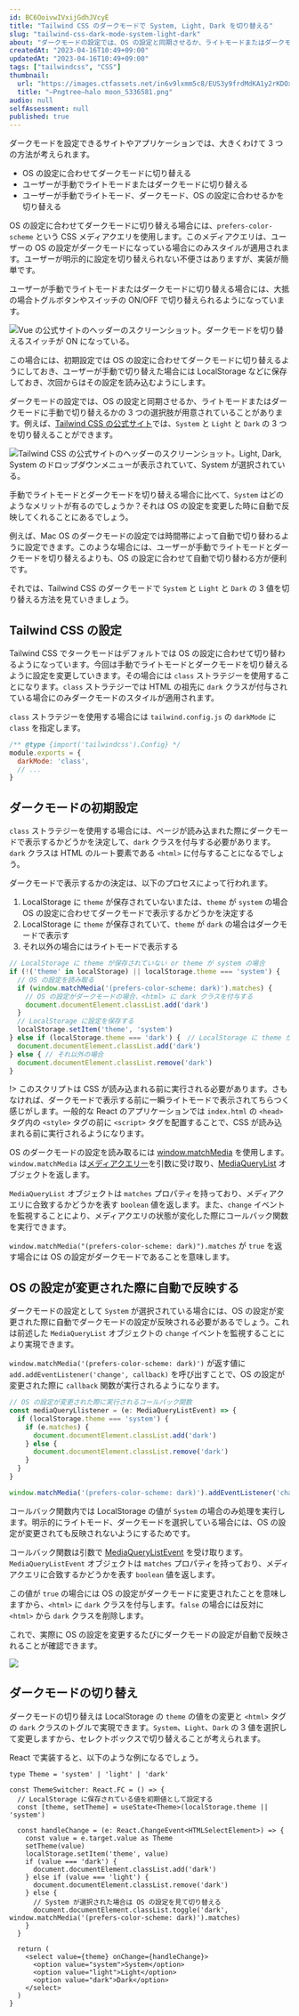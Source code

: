 ```yaml
---
id: BC6OoivwIVxijGdhJVcyE
title: "Tailwind CSS のダークモードで System, Light, Dark を切り替える"
slug: "tailwind-css-dark-mode-system-light-dark"
about: "ダークモードの設定では、OS の設定と同期させるか、ライトモードまたはダークモードに手動で切り替えるかの 3 つの選択肢が用意されていることがあります。手動でライトモードとダークモードを切り替える場合に比べて、OS の設定を自動で反映できるメリットがあります。"
createdAt: "2023-04-16T10:49+09:00"
updatedAt: "2023-04-16T10:49+09:00"
tags: ["tailwindcss", "CSS"]
thumbnail:
  url: "https://images.ctfassets.net/in6v9lxmm5c8/EUS3y9frdMdKA1y2rKDOx/e9502a9256e63fd899d6bdeb849589f6/_Pngtree_halo_moon_5336581.png"
  title: "—Pngtree—halo moon_5336581.png"
audio: null
selfAssessment: null
published: true
---
```

ダークモードを設定できるサイトやアプリケーションでは、大きくわけて 3 つの方法が考えられます。

- OS の設定に合わせてダークモードに切り替える
- ユーザーが手動でライトモードまたはダークモードに切り替える
- ユーザーが手動でライトモード、ダークモード、OS の設定に合わせるかを切り替える

OS の設定に合わせてダークモードに切り替える場合には、`prefers-color-scheme` という CSS メディアクエリを使用します。このメディアクエリは、ユーザーの OS の設定がダークモードになっている場合にのみスタイルが適用されます。ユーザーが明示的に設定を切り替えられない不便さはありますが、実装が簡単です。

ユーザーが手動でライトモードまたはダークモードに切り替える場合には、大抵の場合トグルボタンやスイッチの ON/OFF で切り替えられるようになっています。

![Vue の公式サイトのヘッダーのスクリーンショット。ダークモードを切り替えるスイッチが ON になっている。](https://images.ctfassets.net/in6v9lxmm5c8/j0amyv8MN01Q3sQBb8pwJ/1433c15a37ff700b6c6d385ee9183a3e/__________2023-04-16_11.09.26.png)

この場合には、初期設定では OS の設定に合わせてダークモードに切り替えるようにしておき、ユーザーが手動で切り替えた場合には LocalStorage などに保存しておき、次回からはその設定を読み込むようにします。

ダークモードの設定では、OS の設定と同期させるか、ライトモードまたはダークモードに手動で切り替えるかの 3 つの選択肢が用意されていることがあります。例えば、[Tailwind CSS の公式サイト](https://tailwindcss.com/)では、`System` と `Light` と `Dark` の 3 つを切り替えることができます。

![Tailwind CSS の公式サイトのヘッダーのスクリーンショット。Light, Dark, System のドロップダウンメニューが表示されていて、System が選択されている。](https://images.ctfassets.net/in6v9lxmm5c8/4cktg9VGoZN7mXgeSZAVil/eca4cfb254f16f64d710466687be0179/__________2023-04-16_10.54.50.png)

手動でライトモードとダークモードを切り替える場合に比べて、`System` はどのようなメリットが有るのでしょうか？それは OS の設定を変更した時に自動で反映してくれることにあるでしょう。

例えば、Mac OS のダークモードの設定では時間帯によって自動で切り替わるように設定できます。このような場合には、ユーザーが手動でライトモードとダークモードを切り替えるよりも、OS の設定に合わせて自動で切り替わる方が便利です。

それでは、Tailwind CSS のダークモードで `System` と `Light` と `Dark` の 3 値を切り替える方法を見ていきましょう。

## Tailwind CSS の設定

Tailwind CSS でタークモードはデフォルトでは OS の設定に合わせて切り替わるようになっています。今回は手動でライトモードとダークモードを切り替えるように設定を変更していきます。その場合には `class` ストラテジーを使用することになります。`class` ストラテジーでは HTML の祖先に `dark` クラスが付与されている場合にのみダークモードのスタイルが適用されます。

`class` ストラテジーを使用する場合には `tailwind.config.js` の `darkMode` に `class` を指定します。

```js:tailwind.config.js
/** @type {import('tailwindcss').Config} */
module.exports = {
  darkMode: 'class',
  // ...
}
```

## ダークモードの初期設定

`class` ストラテジーを使用する場合には、ページが読み込まれた際にダークモードで表示するかどうかを決定して、`dark` クラスを付与する必要があります。`dark` クラスは HTML のルート要素である `<html>` に付与することになるでしょう。

ダークモードで表示するかの決定は、以下のプロセスによって行われます。

1. LocalStorage に `theme` が保存されていないまたは、`theme` が `system` の場合 OS の設定に合わせてダークモードで表示するかどうかを決定する
2. LocalStorage に `theme` が保存されていて、`theme` が `dark` の場合はダークモードで表示す
3. それ以外の場合にはライトモードで表示する

```js
// LocalStorage に theme が保存されていない or theme が system の場合
if (!('theme' in localStorage) || localStorage.theme === 'system') {
  // OS の設定を読み取る
  if (window.matchMedia('(prefers-color-scheme: dark)').matches) {
    // OS の設定がダークモードの場合、<html> に dark クラスを付与する
    document.documentElement.classList.add('dark')
  }
  // LocalStorage に設定を保存する
  localStorage.setItem('theme', 'system')
} else if (localStorage.theme === 'dark') {　// LocalStorage に theme が保存されていて、theme が dark の場合
  document.documentElement.classList.add('dark')
} else { // それ以外の場合
  document.documentElement.classList.remove('dark')
}
```

!> このスクリプトは CSS が読み込まれる前に実行される必要があります。さもなければ、ダークモードで表示する前に一瞬ライトモードで表示されてちらつく感じがします。一般的な React のアプリケーションでは `index.html` の `<head>` タグ内の `<style>` タグの前に `<script>` タグを配置することで、CSS が読み込まれる前に実行されるようになります。

OS のダークモードの設定を読み取るには [window.matchMedia](https://developer.mozilla.org/ja/docs/Web/API/Window/matchMedia) を使用します。`window.matchMedia` は[メディアクエリー](https://developer.mozilla.org/ja/docs/Web/CSS/Media_Queries)を引数に受け取り、[MediaQueryList](https://developer.mozilla.org/en-US/docs/Web/API/MediaQueryList) オブジェクトを返します。

`MediaQueryList` オブジェクトは `matches` プロパティを持っており、メディアクエリに合致するかどうかを表す `boolean` 値を返します。また、`change` イベントを監視することにより、メディアクエリの状態が変化した際にコールバック関数を実行できます。

`window.matchMedia("(prefers-color-scheme: dark)").matches` が `true` を返す場合には OS の設定がダークモードであることを意味します。

## OS の設定が変更された際に自動で反映する

ダークモードの設定として `System` が選択されている場合には、OS の設定が変更された際に自動でダークモードの設定が反映される必要があるでしょう。これは前述した `MediaQueryList` オブジェクトの `change` イベントを監視することにより実現できます。

`window.matchMedia('(prefers-color-scheme: dark)')` が返す値に `add.addEventListener('change', callback)` を呼び出すことで、OS の設定が変更された際に `callback` 関数が実行されるようになります。

```js
// OS の設定が変更された際に実行されるコールバック関数
const mediaQueryLlistener = (e: MediaQueryListEvent) => {
  if (localStorage.theme === 'system') {
    if (e.matches) {
      document.documentElement.classList.add('dark')
    } else {
      document.documentElement.classList.remove('dark')
    }
  }
}

window.matchMedia('(prefers-color-scheme: dark)').addEventListener('change', mediaQueryLlistener)
```

コールバック関数内では LocalStorage の値が `System` の場合のみ処理を実行します。明示的にライトモード、ダークモードを選択している場合には、OS の設定が変更されても反映されないようにするためです。

コールバック関数は引数で [MediaQueryListEvent](https://developer.mozilla.org/en-US/docs/Web/API/MediaQueryListEvent) を受け取ります。`MediaQueryListEvent` オブジェクトは `matches` プロパティを持っており、メディアクエリに合致するかどうかを表す `boolean` 値を返します。

この値が `true` の場合には OS の設定がダークモードに変更されたことを意味しますから、`<html>` に `dark` クラスを付与します。`false` の場合には反対に `<html>` から `dark` クラスを削除します。

これで、実際に OS の設定を変更するたびにダークモードの設定が自動で反映されることが確認できます。

![](https://images.ctfassets.net/in6v9lxmm5c8/7MNVciSgkaZG22hprBk8YC/dd7024cb1bfe2ee3d2015ddeb14720dd/os-dark-mode.gif)

## ダークモードの切り替え

ダークモードの切り替えは LocalStorage の `theme` の値をの変更と `<html>` タグの `dark` クラスのトグルで実現できます。`System`、`Light`、`Dark` の 3 値を選択して変更しますから、セレクトボックスで切り替えることが考えられます。

React で実装すると、以下のような例になるでしょう。

```tsx
type Theme = 'system' | 'light' | 'dark'

const ThemeSwitcher: React.FC = () => {
  // LocalStorage に保存されている値を初期値として設定する
  const [theme, setTheme] = useState<Theme>(localStorage.theme || 'system')

  const handleChange = (e: React.ChangeEvent<HTMLSelectElement>) => {
    const value = e.target.value as Theme
    setTheme(value)
    localStorage.setItem('theme', value)
    if (value === 'dark') {
      document.documentElement.classList.add('dark')
    } else if (value === 'light') {
      document.documentElement.classList.remove('dark')
    } else {
      // System が選択された場合は OS の設定を見て切り替える
      document.documentElement.classList.toggle('dark', window.matchMedia('(prefers-color-scheme: dark)').matches)
    }
  }

  return (
    <select value={theme} onChange={handleChange}>
      <option value="system">System</option>
      <option value="light">Light</option>
      <option value="dark">Dark</option>
    </select>
  )
}
```
